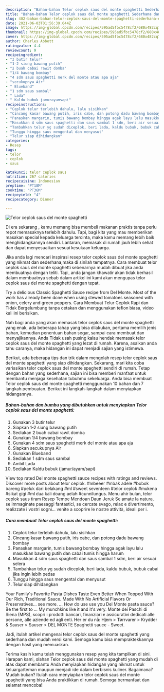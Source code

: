 ```yaml
---
description: "Bahan-bahan Telor ceplok saus del monte spaghetti Sederhana dan Mudah Dibuat"
title: "Bahan-bahan Telor ceplok saus del monte spaghetti Sederhana dan Mudah Dibuat"
slug: 402-bahan-bahan-telor-ceplok-saus-del-monte-spaghetti-sederhana-dan-mudah-dibuat
date: 2021-06-03T01:56:30.044Z
image: https://img-global.cpcdn.com/recipes/595ad5fbc5478cf2/680x482cq70/telor-ceplok-saus-del-monte-spaghetti-foto-resep-utama.jpg
thumbnail: https://img-global.cpcdn.com/recipes/595ad5fbc5478cf2/680x482cq70/telor-ceplok-saus-del-monte-spaghetti-foto-resep-utama.jpg
cover: https://img-global.cpcdn.com/recipes/595ad5fbc5478cf2/680x482cq70/telor-ceplok-saus-del-monte-spaghetti-foto-resep-utama.jpg
author: Charles Abbott
ratingvalue: 4.4
reviewcount: 9
recipeingredient:
- "3 butir telur"
- "1-2 siung bawang putih"
- "2 buah cabai rawit domba"
- "1/4 bawang bombay"
- "4 sdm saus spaghetti merk del monte atau apa aja"
- "secukupnya Air"
- " Blueband"
- "1 sdm saus sambal"
- " Lada"
- " Kaldu bubuk jamurayamsapi"
recipeinstructions:
- "Ceplok telur terlebih dahulu, lalu sisihkan"
- "Cincang kasar bawang putih, iris cabe, dan potong dadu bawang bombay"
- "Panaskan margarin, tumis bawang bombay hingga agak layu lalu masukkan bawang putih dan cabai tumis hingga harum"
- "Masukkan 4 sdm saus spaghetti dan saus sambal 1 sdm, beri air sesuai selera"
- "Tambahkan telur yg sudah diceplok, beri lada, kaldu bubuk, bubuk cabai jika ingin lebih pedas"
- "Tunggu hingga saus mengental dan menyusut"
- "Telur siap dihidangkan"
categories:
- Resep
tags:
- telor
- ceplok
- saus

katakunci: telor ceplok saus 
nutrition: 267 calories
recipecuisine: Indonesian
preptime: "PT18M"
cooktime: "PT36M"
recipeyield: "4"
recipecategory: Dinner

---
```



![Telor ceplok saus del monte spaghetti](https://img-global.cpcdn.com/recipes/595ad5fbc5478cf2/680x482cq70/telor-ceplok-saus-del-monte-spaghetti-foto-resep-utama.jpg)

Di era  sekarang , kamu memang bisa membeli makanan praktis tanpa perlu repot memasaknya terlebih dahulu. Tapi, bagi kita yang mau memberikan masakan special kepada keluarga tercinta, maka kamu memang lebih baik menghidangkannya sendiri. Lantaran, memasak di rumah jauh lebih sehat dan dapat menyesuaikan sesuai kesukaan keluarga.

Jika anda lagi mencari inspirasi resep telor ceplok saus del monte spaghetti yang nikmat dan sederhana,maka di sinilah tempatnya. Cara membuat telor ceplok saus del monte spaghetti  sebenarnya mudah dibuat jika anda membuatnya dengan teliti. Tapi, anda jangan khawatir akan tidak berhasil dalam membuatnya 
sebab dalam artikel ini kami akan mengupas telor ceplok saus del monte spaghetti dengan tepat.  

Try a delicious Classic Spaghetti Sauce recipe from Del Monte. Most of the work has already been done when using stewed tomatoes seasoned with onion, celery and green peppers. Cara Membuat Telur Ceplok Rapi dan Tidak Bergelumbung tanpa cetakan dan menggunakan teflon biasa, video kali ini berisikan.

Nah bagi anda yang akan memasak telor ceplok saus del monte spaghetti yang enak, ada beberapa tahap yang bisa dilakukan, pertama memilih jenis bahan, kemudian penentuan bahan segar, sampai cara membuat dan menyajikannya. Anda Tidak usah pusing kalau hendak memasak telor ceplok saus del monte spaghetti yang lezat di rumah. Karena, asalkan anda  tahu caranya, maka hidangan ini dapat menjadi sajian yang istimewa.

Berikut, ada beberapa tips dan trik dalam mengolah resep telor ceplok saus del monte spaghetti yang siap dihidangkan. Sekarang, mari kita coba variasikan telor ceplok saus del monte spaghetti sendiri di rumah. Tetap dengan bahan yang sederhana, sajian ini bisa memberi manfaat untuk membantu menjaga kesehatan tubuhmu sekeluarga. Anda bisa membuat Telor ceplok saus del monte spaghetti menggunakan 10 bahan dan 7 langkah pembuatan. Berikut ini langkah-langkah dalam menyiapkan hidangannya.

<!--inarticleads1-->

##### Bahan-bahan dan bumbu yang dibutuhkan untuk menyiapkan Telor ceplok saus del monte spaghetti:

1. Gunakan 3 butir telur
1. Siapkan 1-2 siung bawang putih
1. Sediakan 2 buah cabai rawit domba
1. Gunakan 1/4 bawang bombay
1. Gunakan 4 sdm saus spaghetti merk del monte atau apa aja
1. Siapkan secukupnya Air
1. Gunakan  Blueband
1. Sediakan 1 sdm saus sambal
1. Ambil  Lada
1. Sediakan  Kaldu bubuk (jamur/ayam/sapi)


View top rated Del monte spaghetti sauce recipes with ratings and reviews. Discover more posts about telor ceplok. #mbeeer #mbak adele #bobok bareng #peluk dari belakang #ml #sweet seventeen #telor ceplok #mukena #sikat gigi #ml dua kali doang aelah #cunnilungus. Menu ahir bulan, telor ceplok saus tiram Resep Tempe Mendoan Daun Jeruk Se amate la natura, se immaginate paesaggi fantastici, se cercate svago, relax e divertimento, realizzate i vostri sogni… venite a scoprire le nostre attività, ideali per i. 

<!--inarticleads2-->

##### Cara membuat Telor ceplok saus del monte spaghetti:

1. Ceplok telur terlebih dahulu, lalu sisihkan
1. Cincang kasar bawang putih, iris cabe, dan potong dadu bawang bombay
1. Panaskan margarin, tumis bawang bombay hingga agak layu lalu masukkan bawang putih dan cabai tumis hingga harum
1. Masukkan 4 sdm saus spaghetti dan saus sambal 1 sdm, beri air sesuai selera
1. Tambahkan telur yg sudah diceplok, beri lada, kaldu bubuk, bubuk cabai jika ingin lebih pedas
1. Tunggu hingga saus mengental dan menyusut
1. Telur siap dihidangkan


Your Family&#39;s Favorite Pasta Dishes Taste Even Better When Topped With Our Rich, Traditional Sauce. Made With No Artificial Flavors Or Preservatives… see more. … How do use use you Del Monte pasta sauce? Be the first to … My munchkins like it and it&#39;s very. Monte dei Paschi di Siena (MPS), scopri i prodotti bancari, finanziari e assicurativi dedicati alle persone, alle aziende ed agli enti. Her er du nå: Hjem &gt; Tørrvarer &gt; Krydder &amp; Sauser &gt; Sauser &gt; DEL MONTE Spaghetti sauce - Sweet. 

Jadi, itulah artikel mengenai  telor ceplok saus del monte spaghetti  yang sederhana dan mudah versi kami. Semoga kamu bisa mempraktekkannya dengan hasil yang memuaskan. 

Terima kasih kamu telah menggunakan resep yang kita tampilkan di sini. Harapan kami, olahan  Telor ceplok saus del monte spaghetti yang mudah di atas dapat membantu Anda menyiapkan hidangan yang nikmat untuk keluarga/teman maupun menjadi ide dalam berbisnis kuliner. Bagaimana? Mudah bukan? Itulah cara menyiapkan telor ceplok saus del monte spaghetti yang bisa Anda praktikkan di rumah. Semoga bermanfaat dan selamat mencoba!

